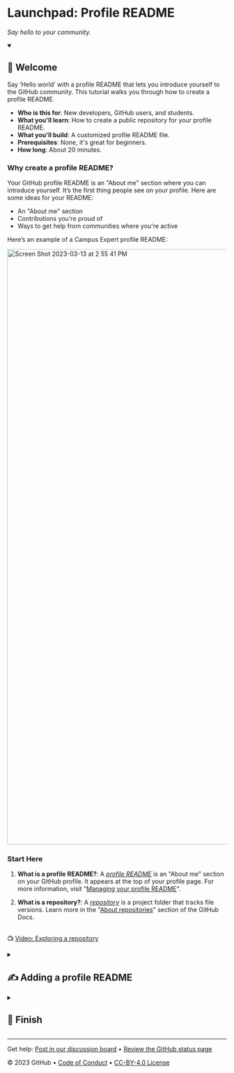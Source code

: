 <!-- 
  <<< Author notes: Header of the course >>> 
  Include a 1280×640 image, course title in sentence case, and a concise description in emphasis.
  In your repository settings: enable template repository, add your 1280×640 social image, auto delete head branches.
  Add your open source license, GitHub uses Creative Commons Attribution 4.0 International.
-->

# Launchpad: Profile README

*Say hello to your community.*


<!-- 
  <<< Author notes: Start of the course >>> 
  Include start button, a note about Actions minutes,
  and tell the learner why they should take the course.
  Each step should be wrapped in <details>/<summary>, with an `id` set.
  The start <details> should have `open` as well.
  Do not use quotes on the <details> tag attributes.
-->

<details id=0 open>
<summary><h2>🚀 Welcome</h2></summary>

Say ‘Hello world’ with a profile README that lets you introduce yourself to the GitHub community. This tutorial walks you through how to create a profile README.

- **Who is this for**: New developers, GitHub users, and students.
- **What you'll learn**: How to create a public repository for your profile README.
- **What you'll build**: A customized profile README file.
- **Prerequisites**: None, it's great for beginners.
- **How long**: About 20 minutes.

### Why create a profile README?

Your GitHub profile README is an "About me" section where you can introduce yourself. It’s the first thing people see on your profile. Here are some ideas for your README:

- An "About me" section
- Contributions you're proud of
- Ways to get help from communities where you're active

Here’s an example of a Campus Expert profile README:

<img width="1367" alt="Screen Shot 2023-03-13 at 2 55 41 PM" src="https://user-images.githubusercontent.com/107881423/224805660-26f7272f-6df1-42c0-b4c4-f3b2d790dd65.png">

### Start Here

1. **What is a profile README?**: A _[profile README](https://docs.github.com/account-and-profile/setting-up-and-managing-your-github-profile/customizing-your-profile/managing-your-profile-readme)_ is an "About me" section on your GitHub profile. It appears at the top of your profile page. For more information, visit "[Managing your profile README](https://docs.github.com/en/account-and-profile/setting-up-and-managing-your-github-profile/customizing-your-profile/managing-your-profile-readme)".

2. **What is a repository?**: A _[repository](https://docs.github.com/get-started/quickstart/github-glossary#repository)_ is a project folder that tracks file versions. Learn more in the "[About repositories](https://docs.github.com/en/repositories/creating-and-managing-repositories/about-repositories)" section of the GitHub Docs.

<br>📺 [Video: Exploring a repository](https://www.youtube.com/watch?v=R8OAwrcMlRw)

</details>


<!-- 
  <<< Author notes: Step 1 >>> 
  Choose 3-5 steps for your course.
  The first step is always the hardest, so pick something easy!
  Link to docs.github.com for further explanations.
  Encourage users to open new tabs for steps!
-->

<details id=1>
<summary><h2>✍️ Adding a profile README</h2></summary>

1. Open GitHub in a new tab.

2. In the upper-right corner of any page, click the ‘+’ button, then select **New repository**.
   <br><img width="265" alt="New Repository" src="https://user-images.githubusercontent.com/107881423/224812150-895e1373-03c1-4208-83be-6f671eb41496.png">

3. Under "Repository name", enter a name that matches your GitHub username. For example, if your username is `octocat`, your repository name must be `octocat`.
   <br><img width="662" alt="Repo Name" src="https://user-images.githubusercontent.com/107881423/224812371-3870872e-df11-4da8-8bbe-9d9ae3d57c3f.png">

4. Optionally, add a description, such as "My personal repository."
   <br><img width="643" alt="Add Description" src="https://user-images.githubusercontent.com/107881423/224812472-7c8da3b3-48fd-4d46-8ac6-dcadcef09d67.png">

5. Select **Public**.
   <br><img width="651" alt="Public Repository" src="https://user-images.githubusercontent.com/107881423/224812820-b40fd7a7-6802-4777-bf43-08c4b306efa9.png">

6. Check **Initialize this repository with a README**.
   <br><img width="642" alt="Initialize with README" src="https://user-images.githubusercontent.com/107881423/224812890-790983ba-53d5-4eab-ba99-c46fb980b714.png">

7. Click **Create repository**.
   <br><img width="646" alt="Create Repository" src="https://user-images.githubusercontent.com/107881423/224813018-b15edbee-2765-414a-a14c-eacb2a85d7b7.png">

8. Above the right sidebar, click **Edit README**.
   <br><img width="646" alt="Edit README" src="https://user-images.githubusercontent.com/107881423/224813085-b9f3df65-65dd-4d20-9298-1231f5b07e3b.png">

9. Customize your README file with text, images, or emojis.
   <br><img width="659" alt="README Customization" src="https://user-images.githubusercontent.com/107881423/224813159-539f5b7d-ce1b-448e-bf92-f0c6d40f710f.png">

10. When you’re done, click **Commit Changes**.
    <br><img width="353" alt="Commit Changes" src="https://user-images.githubusercontent.com/107881423/224814477-ccef9444-5e98-4aac-8f78-8960b678abf5.png">

🎉 _Congratulations! You've created your profile README!_

</details>

<!-- 
  <<< Author notes: Finish >>> 
  Review what we learned, ask for feedback, provide next steps.
-->

<details id=X>
<summary><h2>🏁 Finish</h2></summary>

🎉 _Congrats on completing this launchpad! You've officially joined the world of developers._ 🎉

<img src="https://octodex.github.com/images/collabocats.jpg" alt="Celebrate" width="300" align="right">

### What's next?

- Check out the [Student Developer Pack](https://education.github.com/pack) for exclusive partner offers.
- Explore more tutorials and experiences to make the most out of GitHub.
- [Read the GitHub Getting Started docs](https://docs.github.com/en/get-started).

</details>

---

Get help: [Post in our discussion board](https://github.com/skills/.github/discussions) • [Review the GitHub status page](https://www.githubstatus.com/)

&copy; 2023 GitHub • [Code of Conduct](https://www.contributor-covenant.org/version/2/1/code_of_conduct/code_of_conduct.md) • [CC-BY-4.0 License](https://creativecommons.org/licenses/by/4.0/legalcode)
